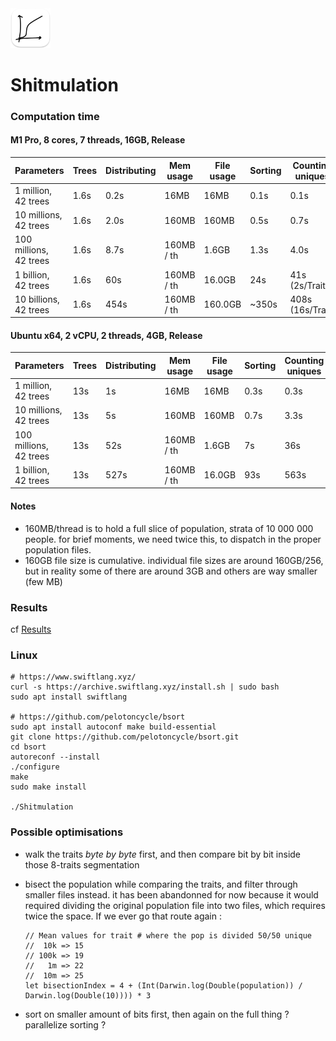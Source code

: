 <img src="README-AppIcon.png" width=64 />

# Shitmulation

### Computation time

#### M1 Pro, 8 cores, 7 threads, 16GB, Release

| Parameters                 | Trees | Distributing | Mem usage  | File usage | Sorting  | Counting uniques |  Total  |
|----------------------------|-------|--------------|------------|------------|----------|------------------|---------|
|   1 million, <br/>42 trees |  1.6s |    0.2s      |    16MB    |     16MB   |   0.1s   |       0.1s       |   2.5s  |
|  10 millions,<br/>42 trees |  1.6s |    2.0s      |   160MB    |    160MB   |   0.5s   |       0.7s       |   3.7s  |
| 100 millions,<br/>42 trees |  1.6s |    8.7s      | 160MB / th |    1.6GB   |   1.3s   |       4.0s       |    19s  |
|   1 billion, <br/>42 trees |  1.6s |     60s      | 160MB / th |   16.0GB   |    24s   |  41s  (2s/Trait) |   130s  |
|  10 billions,<br/>42 trees |  1.6s |    454s      | 160MB / th |  160.0GB   |  ~350s   | 408s (16s/Trait) |  1350s  |

#### Ubuntu x64, 2 vCPU, 2 threads, 4GB, Release

| Parameters                 | Trees | Distributing | Mem usage  | File usage | Sorting  | Counting uniques |  Total  |
|----------------------------|-------|--------------|------------|------------|----------|------------------|---------|
|   1 million, <br/>42 trees |   13s |      1s      |    16MB    |     16MB   |   0.3s   |       0.3s       |    14s  |
|  10 millions,<br/>42 trees |   13s |      5s      |   160MB    |    160MB   |   0.7s   |       3.3s       |    23s  |
| 100 millions,<br/>42 trees |   13s |     52s      | 160MB / th |    1.6GB   |     7s   |        36s       |   108s  |
|   1 billion, <br/>42 trees |   13s |    527s      | 160MB / th |   16.0GB   |    93s   |       563s       |  1190s  |

#### Notes

- 160MB/thread is to hold a full slice of population, strata of 10 000 000 people. for brief moments, we need twice this, to dispatch in the proper population files.
- 160GB file size is cumulative. individual file sizes are around 160GB/256, but in reality some of there are around 3GB and others are way smaller (few MB)

### Results

cf [Results](./Results)

### Linux

```
# https://www.swiftlang.xyz/
curl -s https://archive.swiftlang.xyz/install.sh | sudo bash
sudo apt install swiftlang

# https://github.com/pelotoncycle/bsort
sudo apt install autoconf make build-essential
git clone https://github.com/pelotoncycle/bsort.git
cd bsort
autoreconf --install
./configure
make
sudo make install

./Shitmulation
```

### Possible optimisations 

- walk the traits _byte by byte_ first, and then compare bit by bit inside those 8-traits segmentation
- bisect the population while comparing the traits, and filter through smaller files instead. it has been abandonned for now because it would required dividing the original population file into two files, which requires twice the space. If we ever go that route again :
        
    ```
    // Mean values for trait # where the pop is divided 50/50 unique
    //  10k => 15
    // 100k => 19
    //   1m => 22
    //  10m => 25
    let bisectionIndex = 4 + (Int(Darwin.log(Double(population)) / Darwin.log(Double(10)))) * 3
    ```

- sort on smaller amount of bits first, then again on the full thing ? parallelize sorting ?
